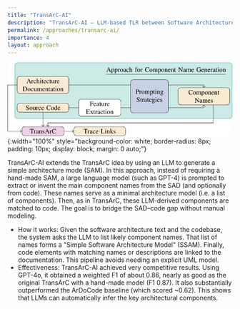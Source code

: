 ```yaml
---
title: "TransArC-AI"
description: "TransArC-AI – LLM-based TLR between Software Architecture Documentation, Models, and Code."
permalink: /approaches/transarc-ai/
importance: 4
layout: approach
---
```


![TransArC-AI Overview](/assets/img/approaches/icsa25-transarc.svg){:width="100%" style="background-color: white; border-radius: 8px; padding: 10px; display: block; margin: 0 auto;"}

TransArC-AI extends the TransArC idea by using an LLM to generate a simple architecture mode (SAM).
In this approach, instead of requiring a hand-made SAM, a large language model (such as GPT-4) is prompted to extract or invent the main component names from the SAD (and optionally from code).
These names serve as a minimal architecture model (i.e. a list of components).
Then, as in TransArC, these LLM-derived components are matched to code.
The goal is to bridge the SAD–code gap without manual modeling.

- How it works: Given the software architecture text and the codebase, the system asks the LLM to list likely component names. That list of names forms a "Simple Software Architecture Model" (SSAM). Finally, code elements with matching names or descriptions are linked to the documentation. This pipeline avoids needing an explicit UML model.
- Effectiveness: TransArC-AI achieved very competitive results. Using GPT-4o, it obtained a weighted F1 of about 0.86, nearly as good as the original TransArC with a hand-made model (F1 0.87). It also substantially outperformed the ArDoCode baseline (which scored ~0.62). This shows that LLMs can automatically infer the key architectural components.
